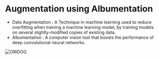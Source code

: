 # Augmentation using Albumentation

- Data Augmentation : A Technique in machine learning used to reduce overfitting when training a machine learning model, by training models on several slightly-modified copies of existing data.
- Albumentation : A computer vision tool that boosts the performance of deep convolutional neural networks.

![ORIDOG](https://hips.hearstapps.com/hmg-prod/images/dog-puppy-on-garden-royalty-free-image-1586966191.jpg?crop=0.752xw:1.00xh;0.175xw,0&resize=1200:*)
